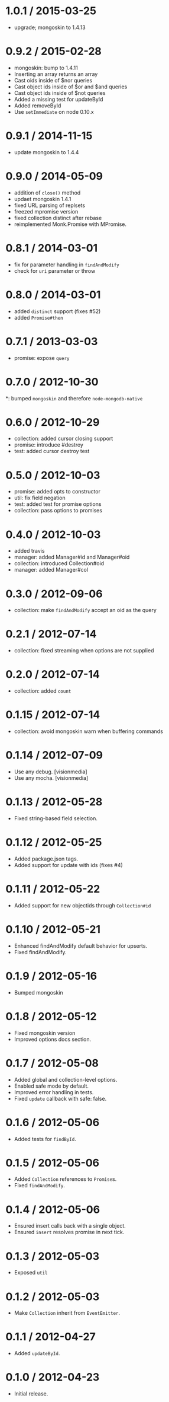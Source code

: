 
1.0.1 / 2015-03-25
==================

  * upgrade; mongoskin to 1.4.13

0.9.2 / 2015-02-28
==================

 * mongoskin: bump to 1.4.11
 * Inserting an array returns an array
 * Cast oids inside of $nor queries
 * Cast object ids inside of $or and $and queries
 * Cast object ids inside of $not queries
 * Added a missing test for updateById
 * Added removeById
 * Use `setImmediate` on node 0.10.x

0.9.1 / 2014-11-15
==================

 * update mongoskin to 1.4.4

0.9.0 / 2014-05-09
==================

 * addition of `close()` method
 * updaet mongoskin 1.4.1
 * fixed URL parsing of replsets
 * freezed mpromise version
 * fixed collection distinct after rebase
 * reimplemented Monk.Promise with MPromise.

0.8.1 / 2014-03-01
==================

 * fix for parameter handling in `findAndModify`
 * check for `uri` parameter or throw

0.8.0 / 2014-03-01
==================

 * added `distinct` support (fixes #52)
 * added `Promise#then`

0.7.1 / 2013-03-03
==================

  * promise: expose `query`

0.7.0 / 2012-10-30
==================

  *: bumped `mongoskin` and therefore `node-mongodb-native`

0.6.0 / 2012-10-29
==================

  * collection: added cursor closing support
  * promise: introduce #destroy
  * test: added cursor destroy test

0.5.0 / 2012-10-03
==================

  * promise: added opts to constructor
  * util: fix field negation
  * test: added test for promise options
  * collection: pass options to promises

0.4.0 / 2012-10-03
==================

  * added travis
  * manager: added Manager#id and Manager#oid
  * collection: introduced Collection#oid
  * manager: added Manager#col

0.3.0 / 2012-09-06
==================

  * collection: make `findAndModify` accept an oid as the query

0.2.1 / 2012-07-14
==================

  * collection: fixed streaming when options are not supplied

0.2.0 / 2012-07-14
==================

  * collection: added `count`

0.1.15 / 2012-07-14
===================

  * collection: avoid mongoskin warn when buffering commands

0.1.14 / 2012-07-09
===================

  * Use any debug. [visionmedia]
  * Use any mocha. [visionmedia]

0.1.13 / 2012-05-28
===================

  * Fixed string-based field selection.

0.1.12 / 2012-05-25
===================

  * Added package.json tags.
  * Added support for update with ids (fixes #4)

0.1.11 / 2012-05-22
===================

  * Added support for new objectids through `Collection#id`

0.1.10 / 2012-05-21
===================

  * Enhanced findAndModify default behavior for upserts.
  * Fixed findAndModify.

0.1.9 / 2012-05-16
==================

  * Bumped mongoskin

0.1.8 / 2012-05-12
==================

  * Fixed mongoskin version
  * Improved options docs section.

0.1.7 / 2012-05-08
==================

  * Added global and collection-level options.
  * Enabled safe mode by default.
  * Improved error handling in tests.
  * Fixed `update` callback with safe: false.

0.1.6 / 2012-05-06
==================

  * Added tests for `findById`.

0.1.5 / 2012-05-06
==================

  * Added `Collection` references to `Promise`s.
  * Fixed `findAndModify`.

0.1.4 / 2012-05-06
==================

  * Ensured insert calls back with a single object.
  * Ensured `insert` resolves promise in next tick.

0.1.3 / 2012-05-03
==================

  * Exposed `util`

0.1.2 / 2012-05-03
==================

  * Make `Collection` inherit from `EventEmitter`.

0.1.1 / 2012-04-27
==================

  * Added `updateById`.

0.1.0 / 2012-04-23
==================

  * Initial release.
